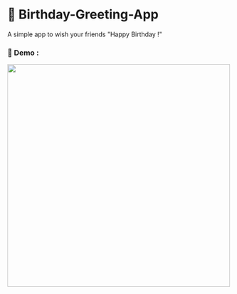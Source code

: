 # 🎁 Birthday-Greeting-App
A simple app to wish your friends "Happy Birthday !"
### 📱 Demo : 
<img src="https://user-images.githubusercontent.com/56636487/131714904-654c46b5-4e6f-42e4-93d8-bc6a800d56e3.gif" height="500px" width="auto"  margin="20px">

